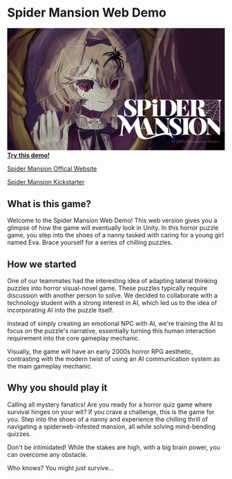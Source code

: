 # Spider Mansion Web Demo

![Spider Mansion banner](public/assets/readme-img/Banner.jpg)
[**Try this demo!**](https://spider-mansion-web-demo-2-0.onrender.com/)

[Spider Mansion Offical Website](https://spidermansion.cargo.site/)

[Spider Mansion Kickstarter](https://www.kickstarter.com/projects/havenever/spider-mansion)

## What is this game?

Welcome to the Spider Mansion Web Demo! This web version gives you a glimpse of how the game will eventually look in Unity. In this horror puzzle game, you step into the shoes of a nanny tasked with caring for a young girl named Eva. Brace yourself for a series of chilling puzzles.

## How we started

One of our teammates had the interesting idea of adapting lateral thinking puzzles into horror visual-novel game. These puzzles typically require discussion with another person to solve. We decided to collaborate with a technology student with a strong interest in AI, which led us to the idea of incorporating AI into the puzzle itself.

Instead of simply creating an emotional NPC with AI, we're training the AI to focus on the puzzle's narrative, essentially turning this human interaction requirement into the core gameplay mechanic.

Visually, the game will have an early 2000s horror RPG aesthetic, contrasting with the modern twist of using an AI communication system as the main gameplay mechanic.

## Why you should play it

Calling all mystery fanatics! Are you ready for a horror quiz game where survival hinges on your wit? If you crave a challenge, this is the game for you. Step into the shoes of a nanny and experience the chilling thrill of navigating a spiderweb-infested mansion, all while solving mind-bending quizzes.

Don't be intimidated! While the stakes are high, with a big brain power, you can overcome any obstacle.

Who knows? You might _just_ survive...
